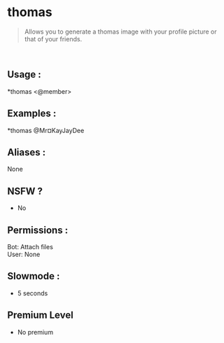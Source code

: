 # thomas

> Allows you to generate a thomas image with your profile picture or that of your friends.

<br>

## Usage :

*thomas <@member>

## Examples :

*thomas @Mr¤KayJayDee

## Aliases :

None

## NSFW ?

- No

## Permissions :

Bot: Attach files
<br>
User: None

## Slowmode :

- 5 seconds

## Premium Level

- No premium